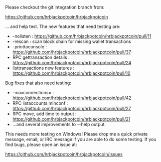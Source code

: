 Please checkout the git integration branch from:

https://github.com/hrbjackpotcoin/hrbjackpotcoin

... and help test.  The new features that need testing are:

* -nolisten : https://github.com/hrbjackpotcoin/hrbjackpotcoin/pull/11
* -rescan : scan block chain for missing wallet transactions
* -printtoconsole : https://github.com/hrbjackpotcoin/hrbjackpotcoin/pull/37
* RPC gettransaction details : https://github.com/hrbjackpotcoin/hrbjackpotcoin/pull/24
* listtransactions new features : https://github.com/hrbjackpotcoin/hrbjackpotcoin/pull/10

Bug fixes that also need testing:

* -maxconnections= : https://github.com/hrbjackpotcoin/hrbjackpotcoin/pull/42
* RPC listaccounts minconf : https://github.com/hrbjackpotcoin/hrbjackpotcoin/pull/27
* RPC move, add time to output : https://github.com/hrbjackpotcoin/hrbjackpotcoin/pull/21
* ...and several improvements to --help output.

This needs more testing on Windows!  Please drop me a quick private message, email, or IRC message if you are able to do some testing.  If you find bugs, please open an issue at:

https://github.com/hrbjackpotcoin/hrbjackpotcoin/issues
